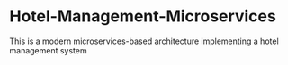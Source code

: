 # Hotel-Management-Microservices
This is a modern microservices-based architecture implementing a hotel management system
